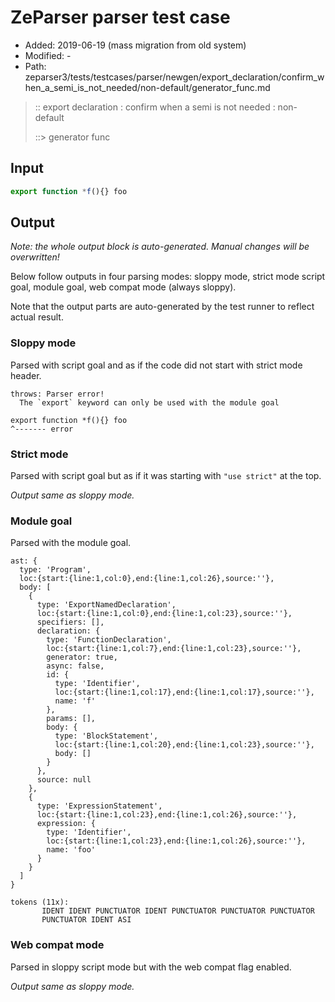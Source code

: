 # ZeParser parser test case

- Added: 2019-06-19 (mass migration from old system)
- Modified: -
- Path: zeparser3/tests/testcases/parser/newgen/export_declaration/confirm_when_a_semi_is_not_needed/non-default/generator_func.md

> :: export declaration : confirm when a semi is not needed : non-default
>
> ::> generator func

## Input

`````js
export function *f(){} foo
`````

## Output

_Note: the whole output block is auto-generated. Manual changes will be overwritten!_

Below follow outputs in four parsing modes: sloppy mode, strict mode script goal, module goal, web compat mode (always sloppy).

Note that the output parts are auto-generated by the test runner to reflect actual result.

### Sloppy mode

Parsed with script goal and as if the code did not start with strict mode header.

`````
throws: Parser error!
  The `export` keyword can only be used with the module goal

export function *f(){} foo
^------- error
`````

### Strict mode

Parsed with script goal but as if it was starting with `"use strict"` at the top.

_Output same as sloppy mode._

### Module goal

Parsed with the module goal.

`````
ast: {
  type: 'Program',
  loc:{start:{line:1,col:0},end:{line:1,col:26},source:''},
  body: [
    {
      type: 'ExportNamedDeclaration',
      loc:{start:{line:1,col:0},end:{line:1,col:23},source:''},
      specifiers: [],
      declaration: {
        type: 'FunctionDeclaration',
        loc:{start:{line:1,col:7},end:{line:1,col:23},source:''},
        generator: true,
        async: false,
        id: {
          type: 'Identifier',
          loc:{start:{line:1,col:17},end:{line:1,col:17},source:''},
          name: 'f'
        },
        params: [],
        body: {
          type: 'BlockStatement',
          loc:{start:{line:1,col:20},end:{line:1,col:23},source:''},
          body: []
        }
      },
      source: null
    },
    {
      type: 'ExpressionStatement',
      loc:{start:{line:1,col:23},end:{line:1,col:26},source:''},
      expression: {
        type: 'Identifier',
        loc:{start:{line:1,col:23},end:{line:1,col:26},source:''},
        name: 'foo'
      }
    }
  ]
}

tokens (11x):
       IDENT IDENT PUNCTUATOR IDENT PUNCTUATOR PUNCTUATOR PUNCTUATOR
       PUNCTUATOR IDENT ASI
`````


### Web compat mode

Parsed in sloppy script mode but with the web compat flag enabled.

_Output same as sloppy mode._
